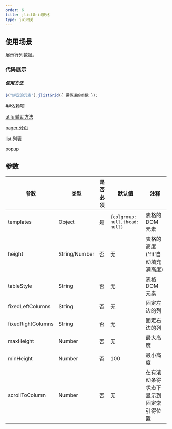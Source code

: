 ```yaml
---
order: 6
title: jlistGrid表格
type: jui相关
---
```


## 使用场景

展示行列数据。

### 代码展示

##### 使用方法

```js
$("绑定的元素").jlistGrid({ 需传递的参数 });
```

##依赖项

[utils 辅助方法](http://docs/jui-utils-cn)

[pager 分页](http://docs/jui-jpager-cn)

[list 列表](http://docs/jui-jlist-cn)

[popup]()

## 参数

| 参数              | 类型          | 是否必须 | 默认值                         | 注释                                   |
| ----------------- | ------------- | -------- | ------------------------------ | -------------------------------------- |
| templates         | Object        | 是       | `{colgroup: null,thead: null}` | 表格的 DOM 元素                        |
| height            | String/Number | 否       | 无                             | 表格的高度('fit'自动填充满高度)        |
| tableStyle        | String        | 否       | 无                             | 表格 DOM 元素                          |
| fixedLeftColumns  | String        | 否       | 无                             | 固定左边的列                           |
| fixedRightColumns | String        | 否       | 无                             | 固定右边的列                           |
| maxHeight         | Number        | 否       | 无                             | 最大高度                               |
| minHeight         | Number        | 否       | 100                            | 最小高度                               |
| scrollToColumn    | Number        | 否       | 无                             | 在有滚动条得状态下显示到固定索引得位置 |
